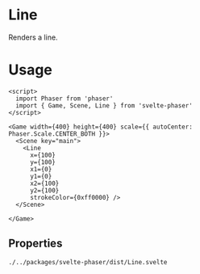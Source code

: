 # Line

Renders a line.

# Usage

```example
<script>
  import Phaser from 'phaser'
  import { Game, Scene, Line } from 'svelte-phaser'
</script>

<Game width={400} height={400} scale={{ autoCenter: Phaser.Scale.CENTER_BOTH }}>
  <Scene key="main">
    <Line
      x={100}
      y={100}
      x1={0}
      y1={0}
      x2={100}
      y2={100}
      strokeColor={0xff0000} />
  </Scene>

</Game>
```

## Properties

```properties
./../packages/svelte-phaser/dist/Line.svelte
```
